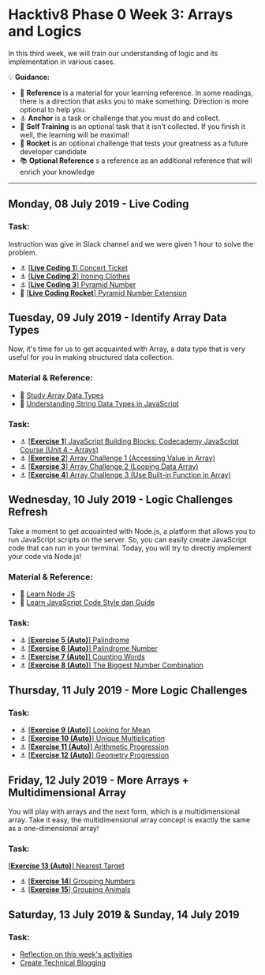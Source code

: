 # Hacktiv8 Phase 0 Week 3: Arrays and Logics

In this third week, we will train our understanding of logic and its implementation in various cases.

:bulb: **Guidance:**
- :notebook_with_decorative_cover: **Reference** is a material for your learning reference. In some readings, there is a direction that asks you to make something. Direction is more optional to help you.
- :anchor: **Anchor** is a task or challenge that you must do and collect.
- 💪 **Self Training** is an optional task that it isn't collected. If you finish it well, the learning will be maximal!
- :rocket: **Rocket** is an optional challenge that tests your greatness as a future developer candidate
- :books: **Optional Reference** s a reference as an additional reference that will enrich your knowledge
---

## Monday, 08 July 2019 - Live Coding

### Task:
Instruction was give in Slack channel and we were given 1 hour to solve the problem.
- :anchor:
[[**Live Coding 1**] Concert Ticket](https://github.com/andreassosilo/hacktiv8/blob/master/phase0/week3/livecoding-1.js)
- :anchor:
[[**Live Coding 2**] Ironing Clothes](https://github.com/andreassosilo/hacktiv8/blob/master/phase0/week3/livecoding-2.js)
- :anchor:
[[**Live Coding 3**] Pyramid Number](https://github.com/andreassosilo/hacktiv8/blob/master/phase0/week3/livecoding-3.js)
- :rocket:
[[**Live Coding Rocket**] Pyramid Number Extension](https://github.com/andreassosilo/hacktiv8/blob/master/phase0/week3/livecoding-4.js)

## Tuesday, 09 July 2019 - Identify Array Data Types  
Now, it's time for us to get acquainted with Array, a data type that is very useful for you in making structured data collection.

### Material & Reference:
- :notebook_with_decorative_cover: [Study Array Data Types](https://github.com/andreassosilo/phase-0-activities/blob/master/modules/js-array.md)
- :notebook_with_decorative_cover:
[Understanding String Data Types in JavaScript](https://github.com/andreassosilo/phase-0-activities/blob/master/modules/js-string-reference.md)

### Task:
- :anchor:
[[**Exercise 1**] JavaScript Building Blocks: Codecademy JavaScript Course (Unit 4 - Arrays)](https://www.codecademy.com/learn/learn-javascript)
- :anchor:
[[**Exercise 2**] Array Challenge 1 (Accessing Value in Array)](https://github.com/andreassosilo/hacktiv8/blob/master/phase0/week3/exercise-2.js)
- :anchor:
[[**Exercise 3**] Array Challenge 2 (Looping Data Array)](https://github.com/andreassosilo/hacktiv8/blob/master/phase0/week3/exercise-3.js)
- :anchor:
[[**Exercise 4**] Array Challenge 3 (Use Built-in Function in Array)](https://github.com/andreassosilo/hacktiv8/blob/master/phase0/week3/exercise-4.js)

## Wednesday, 10 July 2019 - Logic Challenges Refresh
Take a moment to get acquainted with Node.js, a platform that allows you to run JavaScript scripts on the server. So, you can easily create JavaScript code that can run in your terminal. Today, you will try to directly implement your code via Node.js!

### Material & Reference:
- :notebook_with_decorative_cover:
[Learn Node JS](https://github.com/andreassosilo/phase-0-activities/blob/master/modules/js-node.md)
- :notebook_with_decorative_cover: [Learn JavaScript Code Style dan Guide](https://github.com/andreassosilo/phase-0-activities/blob/master/modules/js-code-style.md)

### Task:
- :anchor:
[[**Exercise 5 (Auto)**] Palindrome](https://github.com/andreassosilo/hacktiv8/blob/master/phase0/week3/exercise-5.js)
- :anchor:
[[**Exercise 6 (Auto)**] Palindrome Number](https://github.com/andreassosilo/hacktiv8/blob/master/phase0/week3/exercise-6.js)
- :anchor:
[[**Exercise 7 (Auto)**] Counting Words](https://github.com/andreassosilo/hacktiv8/blob/master/phase0/week3/exercise-7.js)
- :anchor:
[[**Exercise 8 (Auto)**] The Biggest Number Combination](https://github.com/andreassosilo/hacktiv8/blob/master/phase0/week3/exercise-8.js)

## Thursday, 11 July 2019 - More Logic Challenges

### Task:
- :anchor:
[[**Exercise 9 (Auto)**] Looking for Mean](https://github.com/andreassosilo/hacktiv8/blob/master/phase0/week3/exercise-9.js)
- :anchor:
[[**Exercise 10 (Auto)**] Unique Multiplication](https://github.com/andreassosilo/hacktiv8/blob/master/phase0/week3/exercise-10.js)
- :anchor:
[[**Exercise 11 (Auto)**] Arithmetic Progression](https://github.com/andreassosilo/hacktiv8/blob/master/phase0/week3/exercise-11.js)
- :anchor:
[[**Exercise 12 (Auto)**] Geometry Progression](https://github.com/andreassosilo/hacktiv8/blob/master/phase0/week3/exercise-12.js)

## Friday, 12 July 2019 - More Arrays + Multidimensional Array
You will play with arrays and the next form, which is a multidimensional array. Take it easy, the multidimensional array concept is exactly the same as a one-dimensional array!

### Task:
[[**Exercise 13 (Auto)**] Nearest Target](https://github.com/andreassosilo/hacktiv8/blob/master/phase0/week3/exercise-13.js)
- :anchor:
[[**Exercise 14**] Grouping Numbers](https://github.com/andreassosilo/hacktiv8/blob/master/phase0/week3/exercise-14.js)
- :anchor:
[[**Exercise 15**] Grouping Animals](https://github.com/andreassosilo/hacktiv8/blob/master/phase0/week3/exercise-15.js)

## Saturday, 13 July 2019 & Sunday, 14 July 2019

### Task:
-  [Reflection on this week's activities](https://github.com/andreassosilo/phase-0-activities/blob/master/modules/reflection.md)
-  [Create Technical Blogging](https://github.com/andreassosilo/hacktiv8/edit/master/phase0/week3/README.md)
